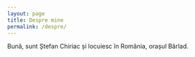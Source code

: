 ```yaml
---
layout: page
title: Despre mine
permalink: /despre/
---
```


Bună, sunt Ștefan Chiriac și locuiesc în România, orașul Bârlad.
 

